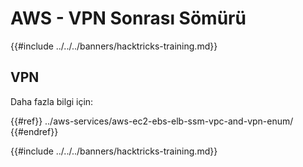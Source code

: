 # AWS - VPN Sonrası Sömürü

{{#include ../../../banners/hacktricks-training.md}}

## VPN

Daha fazla bilgi için:

{{#ref}}
../aws-services/aws-ec2-ebs-elb-ssm-vpc-and-vpn-enum/
{{#endref}}

{{#include ../../../banners/hacktricks-training.md}}
